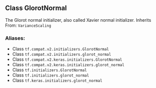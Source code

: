 ## Class GlorotNormal
The Glorot normal initializer, also called Xavier normal initializer.
Inherits From: `VarianceScaling`
### Aliases:
- Class `tf.compat.v2.initializers.GlorotNormal`
- Class `tf.compat.v2.initializers.glorot_normal`
- Class `tf.compat.v2.keras.initializers.GlorotNormal`
- Class `tf.compat.v2.keras.initializers.glorot_normal`
- Class `tf.initializers.GlorotNormal`
- Class `tf.initializers.glorot_normal`
- Class `tf.keras.initializers.glorot_normal`

